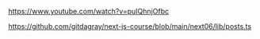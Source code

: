 https://www.youtube.com/watch?v=puIQhnjOfbc

https://github.com/gitdagray/next-js-course/blob/main/next06/lib/posts.ts
